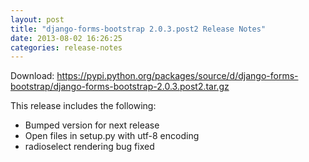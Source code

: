 ```yaml
---
layout: post
title: "django-forms-bootstrap 2.0.3.post2 Release Notes"
date: 2013-08-02 16:26:25
categories: release-notes
---
```


Download: <https://pypi.python.org/packages/source/d/django-forms-bootstrap/django-forms-bootstrap-2.0.3.post2.tar.gz>

This release includes the following:

* Bumped version for next release
* Open files in setup.py with utf-8 encoding
* radioselect rendering bug fixed
